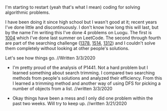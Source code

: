 I'm starting to restart (yeah that's what I mean) coding for solving algorithmic problems.

I have been doing it since high school but I wasn't good at it; recent years I've done little and discontinuously.
I don't know how long this will last, but by the name I'm writing this I've done 4 problems on Luogu. The first is [1004](https://www.luogu.com.cn/problem/P1004) which I've done last summer on LeetCode.
The second through fourth are part of the searching challenge ([1378](https://www.luogu.com.cn/problem/P1378), [1514](https://www.luogu.com.cn/problem/P1514), [1312](https://www.luogu.com.cn/problem/P1312)) and I couldn't solve them completely without looking at other people's solutions.

Let's see how things go.
//Written 3/3/2020

- I'm pretty proud of the analysis of P1441. Not a hard problem but I learned something about search trimming. I compared two searching methods from people's solutions and analyzed their efficiency. From this I learned a trimming method and another way of using DFS for picking a number of objects from a list.
//written 3/3/2020

- Okay things have been a mess and I only did one problem within the past two weeks. Will try to keep up.
//written 3/21/2020
